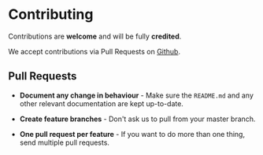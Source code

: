 # Contributing

Contributions are **welcome** and will be fully **credited**.

We accept contributions via Pull Requests on [Github](https://github.com/BFL-lab/umac).

## Pull Requests

- **Document any change in behaviour** - Make sure the `README.md` and any other relevant documentation are kept up-to-date.

- **Create feature branches** - Don't ask us to pull from your master branch.

- **One pull request per feature** - If you want to do more than one thing, send multiple pull requests.
